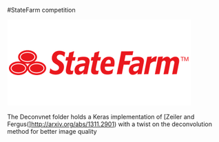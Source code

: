 #StateFarm competition

![prudential](../Images/statefarm.png)  

The Deconvnet folder holds a Keras implementation of [Zeiler and Fergus(]http://arxiv.org/abs/1311.2901) with a twist on the deconvolution method for better image quality